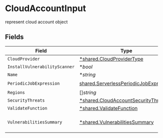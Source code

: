 # CloudAccountInput

represent cloud account object


## Fields

| Field                                                                                            | Type                                                                                             | Required                                                                                         | Description                                                                                      |
| ------------------------------------------------------------------------------------------------ | ------------------------------------------------------------------------------------------------ | ------------------------------------------------------------------------------------------------ | ------------------------------------------------------------------------------------------------ |
| `CloudProvider`                                                                                  | [*shared.CloudProviderType](../../models/shared/cloudprovidertype.md)                            | :heavy_minus_sign:                                                                               | N/A                                                                                              |
| `InstallVulnerabilityScanner`                                                                    | **bool*                                                                                          | :heavy_minus_sign:                                                                               | N/A                                                                                              |
| `Name`                                                                                           | **string*                                                                                        | :heavy_minus_sign:                                                                               | N/A                                                                                              |
| `PeriodicJobExpression`                                                                          | [shared.ServerlessPeriodicJobExpression](../../models/shared/serverlessperiodicjobexpression.md) | :heavy_check_mark:                                                                               | N/A                                                                                              |
| `Regions`                                                                                        | []*string*                                                                                       | :heavy_minus_sign:                                                                               | N/A                                                                                              |
| `SecurityThreats`                                                                                | [*shared.CloudAccountSecurityThreats](../../models/shared/cloudaccountsecuritythreats.md)        | :heavy_minus_sign:                                                                               | N/A                                                                                              |
| `ValidateFunction`                                                                               | [*shared.ValidateFunction](../../models/shared/validatefunction.md)                              | :heavy_minus_sign:                                                                               | N/A                                                                                              |
| `VulnerabilitiesSummary`                                                                         | [*shared.VulnerabilitiesSummary](../../models/shared/vulnerabilitiessummary.md)                  | :heavy_minus_sign:                                                                               | Vulnerabilities summary by severity                                                              |